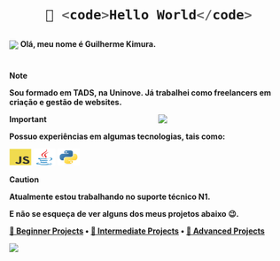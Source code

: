 <div align="center">
<h1>
  
```Python
👋 <code>Hello World</code>
```
</h1>
</div>

<div >
  <img src="https://myoctocat.com/assets/images/base-octocat.svg" width="100px" align="center"/>
  <span align="center"><strong> Olá, meu nome é Guilherme Kimura.<strong/></span>
</div>

<h1> </h1>


> [!NOTE]
> Sou formado em TADS, na Uninove. Já trabalhei como freelancers em criação e gestão de websites.

<img align="right" width="235px" src="https://cdn.discordapp.com/attachments/1255309094948962316/1255668957281648640/5ac0c93ae9205a4c3716f6e1b9473291.gif?ex=667df858&is=667ca6d8&hm=488de5f4cccf0165ed9e450c638ddb8b8b3614458494843d2e7b9178193b9208&"/>

> [!IMPORTANT]
> Possuo experiências em algumas tecnologias, tais como:
> 
> <img align="" height="30" width="40" src="https://raw.githubusercontent.com/devicons/devicon/master/icons/javascript/javascript-original.svg">
> <img align="" height="30" width="40" src="https://raw.githubusercontent.com/devicons/devicon/master/icons/java/java-original.svg">
> <img align="" height="30" width="40" src="https://raw.githubusercontent.com/devicons/devicon/master/icons/python/python-original.svg">



> [!CAUTION]
> Atualmente estou trabalhando no suporte técnico N1.
> 
> E não se esqueça de ver alguns dos meus projetos abaixo 😉.
> 
> [👶 Beginner Projects](https://github.com/stars/satoosan/lists/beginner-projects)
> • [🧑 Intermediate Projects](https://github.com/stars/satoosan/lists/intermediate-projects)
> • [👴 Advanced Projects](https://github.com/stars/satoosan/lists/advanced-projects)

<a href="https://www.linkedin.com/in/guisato565/" target="_blank"><img src="https://img.shields.io/badge/LinkedIn-0077B5?style=for-the-badge&logo=linkedin&logoColor=white" target="_blank"></a>
<h1> </h1>


